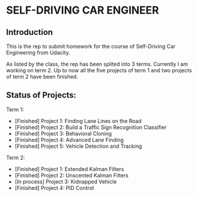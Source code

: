 # SELF-DRIVING CAR ENGINEER

## Introduction
This is the rep to submit homework for the course of Self-Driving Car Engineering from Udacity.

As listed by the class, the rep has been splited into 3 terms. Currently I am working on term 2. Up to now all the five projects of term 1 and two projects of term 2 have been finished.

## Status of Projects:
Term 1:

* [Finished] Project 1: Finding Lane Lines on the Road
* [Finished] Project 2: Build a Traffic Sign Recognition Classifier
* [Finished] Project 3: Behavioral Cloning
* [Finished] Project 4: Advanced Lane Finding
* [Finished] Project 5: Vehicle Detection and Tracking


Term 2:

* [Finished] Project 1: Extended Kalman Filters
* [Finished] Project 2: Unscented Kalman Filters
* [In process] Project 3: Kidnapped Vehicle
* [Finished] Project 4: PID Control
